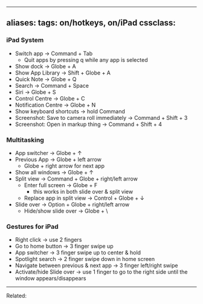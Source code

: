


---
aliases:
tags: on/hotkeys, on/iPad
cssclass:
---

### iPad System
- Switch app → Command + Tab
	- Quit apps by pressing q while any app is selected
- Show dock → Globe + A
- Show App Library → Shift + Globe + A
- Quick Note → Globe + Q
- Search → Command + Space
- Siri → Globe + S
- Control Centre → Globe + C
- Notification Centre → Globe + N
- Show keyboard shortcuts → hold Command
- Screenshot: Save to camera roll immediately → Command + Shift + 3
- Screenshot: Open in markup thing → Command + Shift + 4

### Multitasking
- App switcher → Globe + ↑
- Previous App → Globe + left arrow
	- Globe + right arrow for next app
- Show all windows → Globe + ↑
- Split view → Command + Globe + right/left arrow
	- Enter full screen → Globe + F
		- this works in both slide over & split view
	- Replace app in split view → Control + Globe + ↓
- Slide over → Option + Globe + right/left arrow
	- Hide/show slide over → Globe + \

### Gestures for iPad
- Right click → use 2 fingers
- Go to home button → 3 finger swipe up
- App switcher → 3 finger swipe up to center & hold
- Spotlight search → 2 finger swipe down in home screen
- Navigate between previous & next app → 3 finger left/right swipe
- Activate/hide Slide over → use 1 finger to go to the right side until the window appears/disappears

---

Related:
